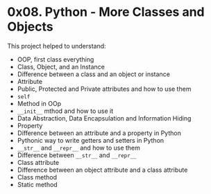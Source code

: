 # 0x08. Python - More Classes and Objects

This project helped to understand:
- OOP, first class everything
- Class, Object, and an Instance
- Difference between a class and an object or instance
- Attribute
- Public, Protected and Private attributes and how to use them
- `self`
- Method in OOp
- `__init__` mthod and how to use it
- Data Abstraction, Data Encapsulation and Information Hiding
- Property
- Difference between an attribute and a property in Python
- Pythonic way to write getters and setters in Python
- `__str__` and `__repr__` and how to use them
- Difference between `__str__` and `__repr__`
- Class attribute
- Difference between an object attribute and a class attribute
- Class method
- Static method